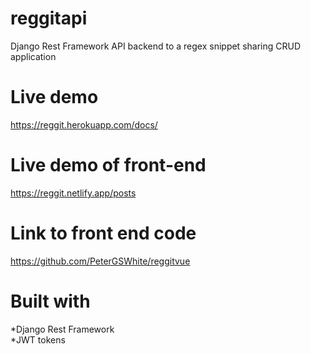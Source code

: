 # reggitapi
Django Rest Framework API backend to a regex snippet sharing CRUD application

# Live demo
https://reggit.herokuapp.com/docs/

# Live demo of front-end
https://reggit.netlify.app/posts

# Link to front end code
https://github.com/PeterGSWhite/reggitvue

# Built with  
*Django Rest Framework  
*JWT tokens
